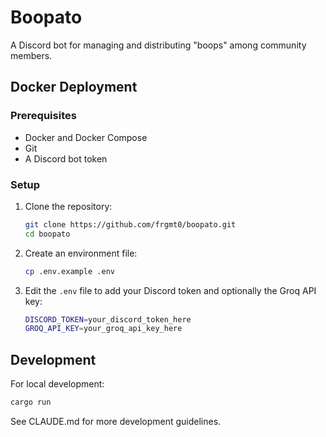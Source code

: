 # Boopato

A Discord bot for managing and distributing "boops" among community members.

## Docker Deployment

### Prerequisites

- Docker and Docker Compose
- Git
- A Discord bot token

### Setup

1. Clone the repository:

   ```bash
   git clone https://github.com/frgmt0/boopato.git
   cd boopato
   ```

2. Create an environment file:

   ```bash
   cp .env.example .env
   ```

3. Edit the `.env` file to add your Discord token and optionally the Groq API key:

   ```bash
   DISCORD_TOKEN=your_discord_token_here
   GROQ_API_KEY=your_groq_api_key_here
   ```

## Development

For local development:

```bash
cargo run
```

See CLAUDE.md for more development guidelines.